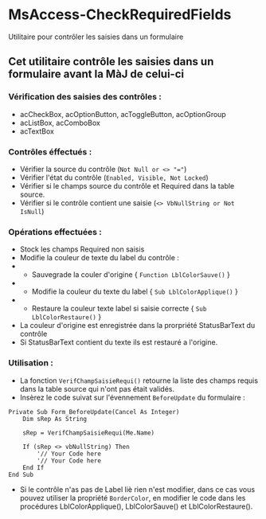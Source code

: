 # MsAccess-CheckRequiredFields
Utilitaire pour contrôler les saisies dans un formulaire
## Cet utilitaire contrôle les saisies dans un formulaire avant la MàJ de celui-ci
### Vérification des saisies des contrôles :
-  acCheckBox, acOptionButton, acToggleButton, acOptionGroup
-  acListBox, acComboBox 
-  acTextBox
### Contrôles éffectués :
- Vérifier la source du contrôle (`Not Null or <> "="`)
- Vérifier l'état du contrôle (`Enabled, Visible, Not Locked`)
- Vérifier si le champs source du contrôle et Required dans la table source.
- Vérifier si le contrôle contient une saisie (`<> VbNullString or Not IsNull`)
### Opérations effectuées :
- Stock les champs Required non saisis
- Modifie la couleur de texte du label du contrôle :
- - Sauvegrade la couler d'origine { `Function LblColorSauve()` }
- - Modifie la couleur du texte du label { `Sub LblColorApplique()` }
- - Restaure la couleur texte label si saisie correcte { `Sub LblColorRestaure()` }
- La couleur d'origine est enregistrée dans la prorpriété StatusBarText du contrôle
- Si StatusBarText contient du texte ils est restauré a l'origine.
### Utilisation :
- La fonction `VerifChampSaisieRequi()` retourne la liste des champs requis dans la table source qui n'ont pas était validés.
- Insèrez le code suivat sur l'évennement `BeforeUpdate` du formulaire :
```VBA
Private Sub Form_BeforeUpdate(Cancel As Integer)
    Dim sRep As String
    
    sRep = VerifChampSaisieRequi(Me.Name)
    
    If (sRep <> vbNullString) Then
        '// Your Code here
        '// Your Code here
    End If
End Sub
```
- Si le contrôle n'as pas de Label liè rien n'est modifier, dans ce cas vous pouvez utiliser la propriété `BorderColor`, 
en modifier le code dans les procédures LblColorApplique(), LblColorSauve() et LblColorRestaure().
